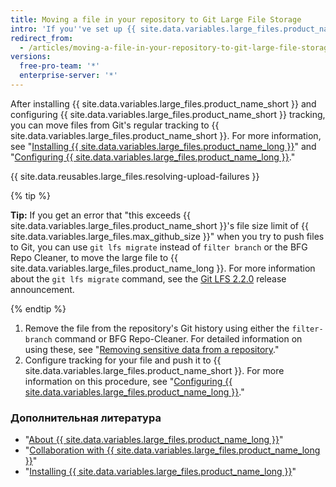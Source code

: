 ```yaml
---
title: Moving a file in your repository to Git Large File Storage
intro: 'If you''ve set up {{ site.data.variables.large_files.product_name_short }}, and you have an existing file in your repository that needs to be tracked in {{ site.data.variables.large_files.product_name_short }}, you need to first remove it from your repository.'
redirect_from:
  - /articles/moving-a-file-in-your-repository-to-git-large-file-storage
versions:
  free-pro-team: '*'
  enterprise-server: '*'
---
```


After installing {{ site.data.variables.large_files.product_name_short }} and configuring {{ site.data.variables.large_files.product_name_short }} tracking, you can move files from Git's regular tracking to {{ site.data.variables.large_files.product_name_short }}. For more information, see "[Installing {{ site.data.variables.large_files.product_name_long }}](/github/managing-large-files/installing-git-large-file-storage)" and "[Configuring {{ site.data.variables.large_files.product_name_long }}](/github/managing-large-files/configuring-git-large-file-storage)."

{{ site.data.reusables.large_files.resolving-upload-failures }}

{% tip %}

**Tip:** If you get an error that "this exceeds {{ site.data.variables.large_files.product_name_short }}'s file size limit of {{ site.data.variables.large_files.max_github_size }}" when you try to push files to Git, you can use `git lfs migrate` instead of `filter branch` or the BFG Repo Cleaner, to move the large file to {{ site.data.variables.large_files.product_name_long }}. For more information about the `git lfs migrate` command, see the [Git LFS 2.2.0](https://github.com/blog/2384-git-lfs-2-2-0-released) release announcement.

{% endtip %}

1.  Remove the file from the repository's Git history using either the `filter-branch` command or BFG Repo-Cleaner. For detailed information on using these, see "[Removing sensitive data from a repository](/articles/removing-sensitive-data-from-a-repository)."
2. Configure tracking for your file and push it to {{ site.data.variables.large_files.product_name_short }}. For more information on this procedure, see "[Configuring {{ site.data.variables.large_files.product_name_long }}](/articles/configuring-git-large-file-storage)."

### Дополнительная литература

- "[About {{ site.data.variables.large_files.product_name_long }}](/articles/about-git-large-file-storage)"
- "[Collaboration with {{ site.data.variables.large_files.product_name_long }}](/articles/collaboration-with-git-large-file-storage/)"
- "[Installing {{ site.data.variables.large_files.product_name_long }}](/articles/installing-git-large-file-storage)"

